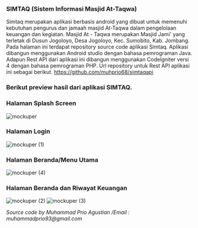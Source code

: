 ### **SIMTAQ (Sistem Informasi Masjid At-Taqwa)**
Simtaq merupakan aplikasi berbasis android yang dibuat untuk memenuhi kebutuhan pengurus dan jamaah masjid At-Taqwa dalam pengelolaan keuangan dan kegiatan. Masjid At - Taqwa merupakan Masjid Jami' yang terletak di Dusun Jogoloyo, Desa Jogoloyo, Kec. Sumobito, Kab. Jombang. 
Pada halaman ini terdapat repository source code aplikasi Simtaq. Aplikasi dibangun menggunakan Android studio dengan bahasa pemrograman Java. Adapun Rest API dari aplikasi ini dibangun menggunakan CodeIgniter versi 4 dengan bahasa pemrograman PHP. Url repository untuk Rest API aplikasi ini sebagai berikut.
https://github.com/muhprio68/simtaqapi

### **Berikut preview hasil dari aplikasi SIMTAQ.**

### **Halaman Splash Screen**
![mockuper](https://github.com/muhprio68/Simtaq/assets/33832985/d5e282e5-1bf0-4105-8da4-9ea838f69279)
### **Halaman Login**
![mockuper (1)](https://github.com/muhprio68/Simtaq/assets/33832985/c8d2bf6a-3833-4d9d-90df-cf0dd1a0dd69)
### **Halaman Beranda/Menu Utama**
![mockuper (4)](https://github.com/muhprio68/Simtaq/assets/33832985/43f7aa26-d5ff-4267-84b8-e42a0d8dfd65)
### **Halaman Beranda dan Riwayat Keuangan**
![mockuper (2)](https://github.com/muhprio68/Simtaq/assets/33832985/2b8682b4-be12-46b4-9008-383c0274a999)
![mockuper (3)](https://github.com/muhprio68/Simtaq/assets/33832985/e1ad846d-17aa-4236-be4b-c69e003f6469)

_Source code by Muhammad Prio Agustian
 /Email : muhammadprio93@gmail.com_

